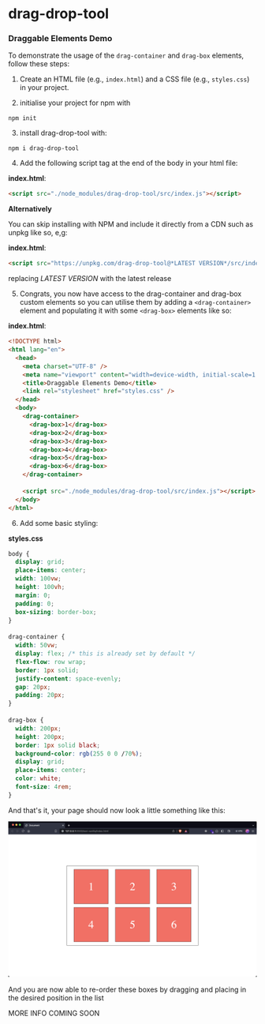 # drag-drop-tool

### Draggable Elements Demo

To demonstrate the usage of the `drag-container` and `drag-box` elements, follow these steps:

1. Create an HTML file (e.g., `index.html`) and a CSS file (e.g., `styles.css`) in your project.

2. initialise your project for npm with

```
npm init
```

3. install drag-drop-tool with:

```
npm i drag-drop-tool
```

4. Add the following script tag at the end of the body in your html file:

**index.html**:

```html
<script src="./node_modules/drag-drop-tool/src/index.js"></script>
```

**Alternatively**

You can skip installing with NPM and include it directly from a CDN such as unpkg like so, e,g:

**index.html**:

```html
<script src="https://unpkg.com/drag-drop-tool@*LATEST VERSION*/src/index.js"></script>
```

replacing _LATEST VERSION_ with the latest release

5. Congrats, you now have access to the drag-container and drag-box custom elements so you can utilise them by adding a `<drag-container>` element and populating it with some `<drag-box>` elements like so:

**index.html**:

```html
<!DOCTYPE html>
<html lang="en">
  <head>
    <meta charset="UTF-8" />
    <meta name="viewport" content="width=device-width, initial-scale=1.0" />
    <title>Draggable Elements Demo</title>
    <link rel="stylesheet" href="styles.css" />
  </head>
  <body>
    <drag-container>
      <drag-box>1</drag-box>
      <drag-box>2</drag-box>
      <drag-box>3</drag-box>
      <drag-box>4</drag-box>
      <drag-box>5</drag-box>
      <drag-box>6</drag-box>
    </drag-container>

    <script src="./node_modules/drag-drop-tool/src/index.js"></script>
  </body>
</html>
```

6. Add some basic styling:

**styles.css**

```css
body {
  display: grid;
  place-items: center;
  width: 100vw;
  height: 100vh;
  margin: 0;
  padding: 0;
  box-sizing: border-box;
}

drag-container {
  width: 50vw;
  display: flex; /* this is already set by default */
  flex-flow: row wrap;
  border: 1px solid;
  justify-content: space-evenly;
  gap: 20px;
  padding: 20px;
}

drag-box {
  width: 200px;
  height: 200px;
  border: 1px solid black;
  background-color: rgb(255 0 0 /70%);
  display: grid;
  place-items: center;
  color: white;
  font-size: 4rem;
}
```

And that's it, your page should now look a little something like this:

![Six draggable boxes on a plain web page](https://raw.githubusercontent.com/theelgreco/drag-drop-tool/main/screenshot.png)

And you are now able to re-order these boxes by dragging and placing in the desired position in the list

MORE INFO COMING SOON
